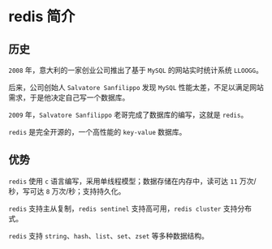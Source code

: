 # redis 简介

## 历史

`2008` 年，意大利的一家创业公司推出了基于 `MySQL` 的网站实时统计系统 `LLOOGG`。

后来，公司创始人 `Salvatore Sanfilippo` 发现 `MySQL` 性能太差，不足以满足网站需求，于是他决定自己写一个数据库。

`2009` 年，`Salvatore Sanfilippo` 老哥完成了数据库的编写，这就是 `redis`。

`redis` 是完全开源的，一个高性能的 `key-value` 数据库。

## 优势

`redis` 使用 `c` 语言编写，采用单线程模型；数据存储在内存中，读可达 `11` 万次/秒，写可达 `8` 万次/秒；支持持久化。

`redis` 支持主从复制，`redis sentinel` 支持高可用，`redis cluster` 支持分布式。

`redis` 支持 `string`、`hash`、`list`、`set`、`zset` 等多种数据结构。